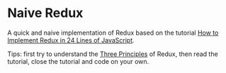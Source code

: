 # Naive Redux

A quick and naive implementation of Redux based on the tutorial [How to Implement Redux in 24 Lines of JavaScript](https://www.freecodecamp.org/news/redux-in-24-lines-of-code/).

Tips: first try to understand the [Three Principles](https://redux.js.org/understanding/thinking-in-redux/three-principles) of Redux, then read the tutorial, close the tutorial and code on your own.

